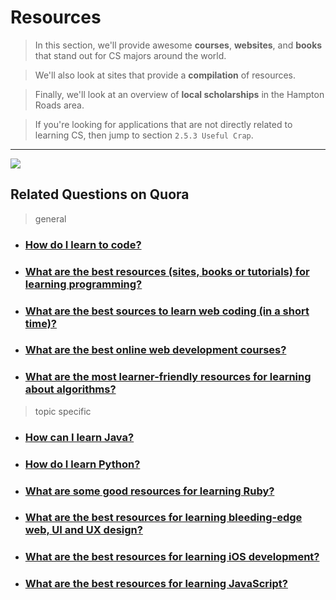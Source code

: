 # Resources

> In this section, we'll provide awesome **courses**, **websites**, and **books** that stand out for CS majors around the world.

> We'll also look at sites that provide a **compilation** of resources.

> Finally, we'll look at an overview of **local scholarships** in the Hampton Roads area.

> If you're looking for applications that are not directly related to learning CS, then jump to section `2.5.3 Useful Crap`.

---

![](http://bit-post.com/wp-content/uploads/2015/02/quora-logo.png)

## Related Questions on Quora

> general

- ### [How do I learn to code?](https://www.quora.com/How-do-I-learn-to-code-1)
- ### [What are the best resources (sites, books or tutorials) for learning programming?](https://www.quora.com/What-are-the-best-resources-sites-books-or-tutorials-for-learning-programming)
- ### [What are the best sources to learn web coding (in a short time)?](https://www.quora.com/What-are-the-best-sources-to-learn-web-coding-in-a-short-time?no_redirect=1)
- ### [What are the best online web development courses?](https://www.quora.com/What-are-the-best-online-web-development-courses)
- ### [What are the most learner-friendly resources for learning about algorithms?](https://www.quora.com/What-are-the-most-learner-friendly-resources-for-learning-about-algorithms)

> topic specific

- ### [How can I learn Java?](https://www.quora.com/How-can-I-learn-Java-2)
- ### [How do I learn Python?](https://www.quora.com/How-do-I-learn-Python-3)
- ### [What are some good resources for learning Ruby?](https://www.quora.com/What-are-some-good-resources-for-learning-Ruby)
- ### [What are the best resources for learning bleeding-edge web, UI and UX design?](https://www.quora.com/What-are-the-best-resources-for-learning-bleeding-edge-web-UI-and-UX-design)
- ### [What are the best resources for learning iOS development?](https://www.quora.com/What-are-the-best-resources-for-learning-iOS-development)
- ### [What are the best resources for learning JavaScript?](https://www.quora.com/What-are-the-best-resources-for-learning-JavaScript)


